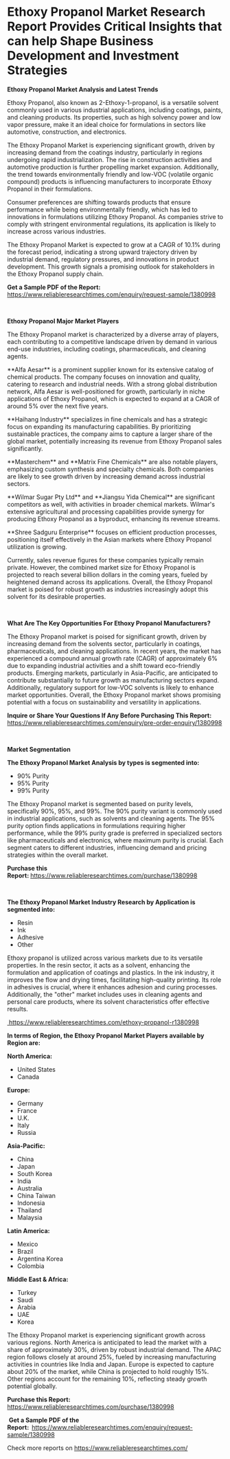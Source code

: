 <p><h1>Ethoxy Propanol Market Research Report Provides Critical Insights that can help Shape Business Development and Investment Strategies</h1></p><p><strong>Ethoxy Propanol Market Analysis and Latest Trends</strong></p>
<p><p>Ethoxy Propanol, also known as 2-Ethoxy-1-propanol, is a versatile solvent commonly used in various industrial applications, including coatings, paints, and cleaning products. Its properties, such as high solvency power and low vapor pressure, make it an ideal choice for formulations in sectors like automotive, construction, and electronics.</p><p>The Ethoxy Propanol Market is experiencing significant growth, driven by increasing demand from the coatings industry, particularly in regions undergoing rapid industrialization. The rise in construction activities and automotive production is further propelling market expansion. Additionally, the trend towards environmentally friendly and low-VOC (volatile organic compound) products is influencing manufacturers to incorporate Ethoxy Propanol in their formulations.</p><p>Consumer preferences are shifting towards products that ensure performance while being environmentally friendly, which has led to innovations in formulations utilizing Ethoxy Propanol. As companies strive to comply with stringent environmental regulations, its application is likely to increase across various industries.</p><p>The Ethoxy Propanol Market is expected to grow at a CAGR of 10.1% during the forecast period, indicating a strong upward trajectory driven by industrial demand, regulatory pressures, and innovations in product development. This growth signals a promising outlook for stakeholders in the Ethoxy Propanol supply chain.</p></p>
<p><strong>Get a Sample PDF of the Report:&nbsp;</strong> <a href="https://www.reliableresearchtimes.com/enquiry/request-sample/1380998?utm_campaign=3030&utm_medium=2&utm_source=Github&utm_content=ia&utm_term=31032025&utm_id=ethoxy-propanol">https://www.reliableresearchtimes.com/enquiry/request-sample/1380998</a></p>
<p>&nbsp;</p>
<p><strong>Ethoxy Propanol Major Market Players</strong></p>
<p><p>The Ethoxy Propanol market is characterized by a diverse array of players, each contributing to a competitive landscape driven by demand in various end-use industries, including coatings, pharmaceuticals, and cleaning agents.</p><p>**Alfa Aesar** is a prominent supplier known for its extensive catalog of chemical products. The company focuses on innovation and quality, catering to research and industrial needs. With a strong global distribution network, Alfa Aesar is well-positioned for growth, particularly in niche applications of Ethoxy Propanol, which is expected to expand at a CAGR of around 5% over the next five years.</p><p>**Haihang Industry** specializes in fine chemicals and has a strategic focus on expanding its manufacturing capabilities. By prioritizing sustainable practices, the company aims to capture a larger share of the global market, potentially increasing its revenue from Ethoxy Propanol sales significantly.</p><p>**Masterchem** and **Matrix Fine Chemicals** are also notable players, emphasizing custom synthesis and specialty chemicals. Both companies are likely to see growth driven by increasing demand across industrial sectors.</p><p>**Wilmar Sugar Pty Ltd** and **Jiangsu Yida Chemical** are significant competitors as well, with activities in broader chemical markets. Wilmar's extensive agricultural and processing capabilities provide synergy for producing Ethoxy Propanol as a byproduct, enhancing its revenue streams.</p><p>**Shree Sadguru Enterprise** focuses on efficient production processes, positioning itself effectively in the Asian markets where Ethoxy Propanol utilization is growing.</p><p>Currently, sales revenue figures for these companies typically remain private. However, the combined market size for Ethoxy Propanol is projected to reach several billion dollars in the coming years, fueled by heightened demand across its applications. Overall, the Ethoxy Propanol market is poised for robust growth as industries increasingly adopt this solvent for its desirable properties.</p></p>
<p>&nbsp;</p>
<p><strong>What Are The Key Opportunities For Ethoxy Propanol Manufacturers?</strong></p>
<p><p>The Ethoxy Propanol market is poised for significant growth, driven by increasing demand from the solvents sector, particularly in coatings, pharmaceuticals, and cleaning applications. In recent years, the market has experienced a compound annual growth rate (CAGR) of approximately 6% due to expanding industrial activities and a shift toward eco-friendly products. Emerging markets, particularly in Asia-Pacific, are anticipated to contribute substantially to future growth as manufacturing sectors expand. Additionally, regulatory support for low-VOC solvents is likely to enhance market opportunities. Overall, the Ethoxy Propanol market shows promising potential with a focus on sustainability and versatility in applications.</p></p>
<p><strong>Inquire or Share Your Questions If Any Before Purchasing This Report:</strong> <a href="https://www.reliableresearchtimes.com/enquiry/pre-order-enquiry/1380998?utm_campaign=3030&utm_medium=2&utm_source=Github&utm_content=ia&utm_term=31032025&utm_id=ethoxy-propanol">https://www.reliableresearchtimes.com/enquiry/pre-order-enquiry/1380998</a></p>
<p>&nbsp;</p>
<p><strong>Market Segmentation</strong></p>
<p><strong>The Ethoxy Propanol Market Analysis by types is segmented into:</strong></p>
<p><ul><li>90% Purity</li><li>95% Purity</li><li>99% Purity</li></ul></p>
<p><p>The Ethoxy Propanol market is segmented based on purity levels, specifically 90%, 95%, and 99%. The 90% purity variant is commonly used in industrial applications, such as solvents and cleaning agents. The 95% purity option finds applications in formulations requiring higher performance, while the 99% purity grade is preferred in specialized sectors like pharmaceuticals and electronics, where maximum purity is crucial. Each segment caters to different industries, influencing demand and pricing strategies within the overall market.</p></p>
<p><strong>Purchase this Report:&nbsp;</strong><a href="https://www.reliableresearchtimes.com/purchase/1380998?utm_campaign=3030&utm_medium=2&utm_source=Github&utm_content=ia&utm_term=31032025&utm_id=ethoxy-propanol">https://www.reliableresearchtimes.com/purchase/1380998</a></p>
<p>&nbsp;</p>
<p><strong>The Ethoxy Propanol Market Industry Research by Application is segmented into:</strong></p>
<p><ul><li>Resin</li><li>Ink</li><li>Adhesive</li><li>Other</li></ul></p>
<p><p>Ethoxy propanol is utilized across various markets due to its versatile properties. In the resin sector, it acts as a solvent, enhancing the formulation and application of coatings and plastics. In the ink industry, it improves the flow and drying times, facilitating high-quality printing. Its role in adhesives is crucial, where it enhances adhesion and curing processes. Additionally, the "other" market includes uses in cleaning agents and personal care products, where its solvent characteristics offer effective results.</p></p>
<p><a href="https://www.reliableresearchtimes.com/ethoxy-propanol-r1380998?utm_campaign=3030&utm_medium=2&utm_source=Github&utm_content=ia&utm_term=31032025&utm_id=ethoxy-propanol">&nbsp;https://www.reliableresearchtimes.com/ethoxy-propanol-r1380998</a></p>
<p><strong>In terms of Region, the Ethoxy Propanol Market Players available by Region are:</strong></p>
<p>
    <p> <strong> North America: </strong>
        <ul>
            <li>United States</li>
            <li>Canada</li>
        </ul>
        </p> 
    <p> <strong> Europe: </strong>
        <ul>
            <li>Germany</li>
            <li>France</li>
            <li>U.K.</li>
            <li>Italy</li>
            <li>Russia</li>
        </ul>
        </p> 
    <p> <strong> Asia-Pacific: </strong>
        <ul>
            <li>China</li>
            <li>Japan</li>
            <li>South Korea</li>
            <li>India</li>
            <li>Australia</li>
            <li>China Taiwan</li>
            <li>Indonesia</li>
            <li>Thailand</li>
            <li>Malaysia</li>
        </ul>
        </p> 
    <p> <strong> Latin America: </strong>
        <ul>
            <li>Mexico</li>
            <li>Brazil</li>
            <li>Argentina Korea</li>
            <li>Colombia</li>
        </ul>
        </p> 
    <p> <strong> Middle East & Africa: </strong>
        <ul>
            <li>Turkey</li>
            <li>Saudi</li>
            <li>Arabia</li>
            <li>UAE</li>
            <li>Korea</li>
        </ul>
    </p>
    </p>
<p><p>The Ethoxy Propanol market is experiencing significant growth across various regions. North America is anticipated to lead the market with a share of approximately 30%, driven by robust industrial demand. The APAC region follows closely at around 25%, fueled by increasing manufacturing activities in countries like India and Japan. Europe is expected to capture about 20% of the market, while China is projected to hold roughly 15%. Other regions account for the remaining 10%, reflecting steady growth potential globally.</p></p>
<p><strong>Purchase this Report: </strong><a href="https://www.reliableresearchtimes.com/purchase/1380998?utm_campaign=3030&utm_medium=2&utm_source=Github&utm_content=ia&utm_term=31032025&utm_id=ethoxy-propanol">https://www.reliableresearchtimes.com/purchase/1380998</a></p>
<p>&nbsp;<strong>Get a Sample PDF of the Report:&nbsp;&nbsp;</strong><a href="https://www.reliableresearchtimes.com/enquiry/request-sample/1380998?utm_campaign=3030&utm_medium=2&utm_source=Github&utm_content=ia&utm_term=31032025&utm_id=ethoxy-propanol">https://www.reliableresearchtimes.com/enquiry/request-sample/1380998</a></p>
<p><strong></strong></p>
<p>Check more reports on <a href="https://www.reliableresearchtimes.com/?utm_campaign=3030&utm_medium=2&utm_source=Github&utm_content=ia&utm_term=31032025&utm_id=ethoxy-propanol">https://www.reliableresearchtimes.com/</a></p>
